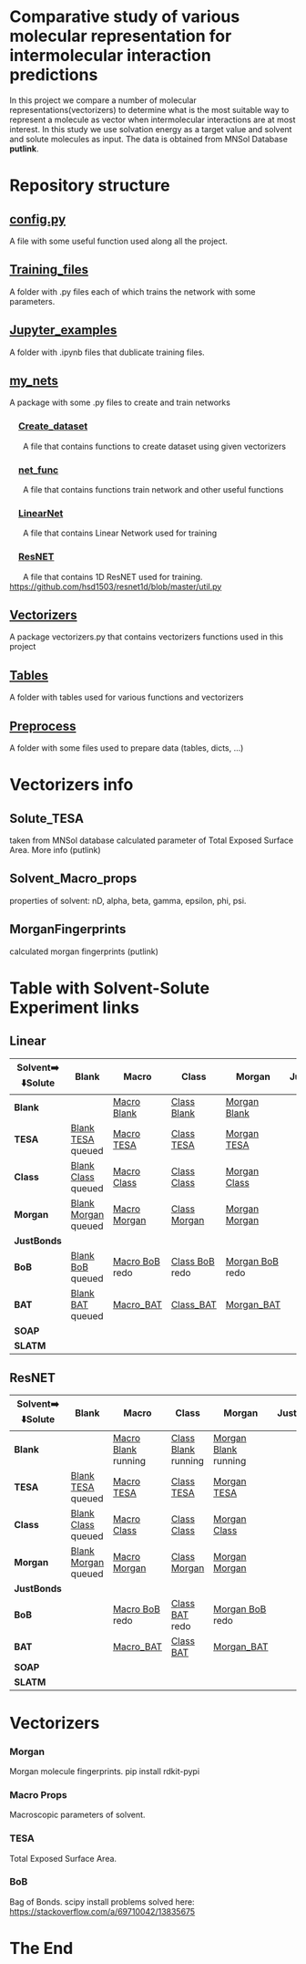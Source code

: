# Comparative study of various molecular representation for intermolecular interaction predictions
In this project we compare a number of molecular representations(vectorizers) 
to determine what is the most suitable way to represent a molecule as vector when intermolecular interactions 
are at most interest. In this study we use solvation energy as a target value and solvent and solute molecules as input.
The data is obtained from MNSol Database **putlink**.

# Repository structure
## [config.py](config.py)
A file with some useful function used along all the project.
## [Training_files](Trainig_files)
A folder with .py files each of which trains the network with some parameters.
## [Jupyter_examples](Jupyter_examples)
A folder with .ipynb files that dublicate training files.
## [my_nets](my_nets)
A package with some .py files to create and train networks
### &nbsp; &nbsp; [Create_dataset](my_nets/Create_dataset.py)
&nbsp; &nbsp; &nbsp; A file that contains functions to create dataset using given vectorizers
### &nbsp; &nbsp; [net_func](my_nets/net_func.py)
&nbsp; &nbsp; &nbsp; A file that contains functions train network and other useful functions
### &nbsp; &nbsp; [LinearNet](my_nets/LinearNet.py)
&nbsp; &nbsp; &nbsp; A file that contains Linear Network used for training
### &nbsp; &nbsp; [ResNET](my_nets/ResNET.py)
&nbsp; &nbsp; &nbsp; A file that contains 1D ResNET used for training.
https://github.com/hsd1503/resnet1d/blob/master/util.py
## [Vectorizers](Vectorizers)
A package vectorizers.py that contains vectorizers functions used in this project
## [Tables](Tables)
A folder with tables used for various functions and vectorizers
## [Preprocess](Preprocess)
A folder with some files used to prepare data (tables, dicts, ...)

# Vectorizers info
## Solute_TESA
taken from MNSol database calculated parameter of Total Exposed Surface Area. More info (putlink)
## Solvent_Macro_props
properties of solvent: nD, alpha, beta, gamma, epsilon, phi, psi.
## MorganFingerprints
calculated morgan fingerprints (putlink)
# Table with Solvent-Solute Experiment links
## Linear

| Solvent➡️ <br/>⬇️Solute  | Blank                                                    | Macro                                               | Class                                               | Morgan                                                 | JustBonds | BoB                                                      | BAT                                                             | SOAP | SLATM |
|--------------------------|----------------------------------------------------------|-----------------------------------------------------|-----------------------------------------------------|--------------------------------------------------------|-----------|----------------------------------------------------------|-----------------------------------------------------------------|------|-------|
| **Blank**                |                                                          | [Macro Blank](Run_results/Macro_Blank_Lin1)         | [Class Blank](Run_results/Class_Blank_Lin1)         | [Morgan Blank](Run_results/Morgan_2_124_Blank_Lin1)    |           | [BoB Blank](Run_results/BoB_Blank_Lin1)                  | [BAT_Blank](Solvation_1/Run_results/BAT_Blank_Lin1)<br/>running |      |       |
| **TESA**                 | [Blank TESA](Run_results/Blank_TESA_Lin1)<br/>queued     | [Macro TESA](Run_results/Macro_TESA_Lin1)           | [Class TESA](Run_results/Class_TESA_Lin1)           | [Morgan TESA](Run_results/Morgan_2_124_TESA_Lin1)      |           | [BoB TESA](Run_results/BoB_TESA_Lin1)<br/>redo           | [BAT_TESA](Solvation_1/Run_results/BAT_TESA_Lin1)               |      |       |
| **Class**                | [Blank Class](Run_results/Blank_Class_Lin1)<br/>queued   | [Macro Class](Run_results/Macro_Class_Lin1)         | [Class Class](Run_results/Class_Class_Lin1)         | [Morgan Class](Run_results/Morgan_2_124_Class_Lin1)    |           | [BoB Class](Run_results/BoB_Class_Lin1) <br/>redo        | [BAT_Class](Solvation_1/Run_results/BAT_Class_Lin1)             |      |       |
| **Morgan**               | [Blank Morgan](Run_results/Blank_Morgan_Lin1)<br/>queued | [Macro Morgan](Run_results/Macro_Morgan_2_124_Lin1) | [Class Morgan](Run_results/Class_Morgan_Lin1)       | [Morgan Morgan](Run_results/Macro_Morgan_2_124_Lin1b)  |           | [BoB Morgan](Run_results/BoB_Morgan_2_124_Lin1)<br/>redo | [BAT_Morgan](Solvation_1/Run_results/BAT_Morgan_2_124_Lin2)     |      |       |
| **JustBonds**            |                                                          |                                                     |                                                     |                                                        |           |                                                          |                                                                 |      |       |
| **BoB**                  | [Blank BoB](Run_results/Blank_BoB_Lin1)<br/>queued       | [Macro BoB](Run_results/Macro_BoB_Lin1)<br/>redo    | [Class BoB](Run_results/Class_BoB_Lin1)<br/>redo    | [Morgan BoB](Run_results/Macro_BoB_Lin2)<br/>redo      |           | [BoB BoB](Run_results/BoB_BoB_Lin2)<br/>redo             | [BAT_BoB](Solvation_1/Run_results/BAT_BoB_Lin1)<br/>redo        |      |       |
| **BAT**                  | [Blank BAT](Run_results/Blank_BAT_Lin1)<br/>queued       | [Macro_BAT](Solvation_1/Run_results/Macro_BAT_Lin1) | [Class_BAT](Solvation_1/Run_results/Class_BAT_Lin1) | [Morgan_BAT](Solvation_1/Run_results/Morgan_BAT_Lin1)  |           | [BoB_BAT](Solvation_1/Run_results/BoB_BAT_Lin1)<br/>redo | [BAT_BAT](Solvation_1/Run_results/BAT_BAT_Lin1)                 |      |       |
| **SOAP**                 |                                                          |                                                     |                                                     |                                                        |           |                                                          |                                                                 |      |       |
| **SLATM**                |                                                          |                                                     |                                                     |                                                        |           |                                                          |                                                                 |      |       |

## ResNET

| Solvent➡️ <br/>⬇️Solute | Blank                                                          | Macro                                                   | Class                                                        | Morgan                                                          | JustBonds | BoB                                                       | BAT                                                         | SOAP | SLATM |
|------------------------|----------------------------------------------------------------|---------------------------------------------------------|--------------------------------------------------------------|-----------------------------------------------------------------|-----------|-----------------------------------------------------------|-------------------------------------------------------------|------|-------|
| **Blank**              |                                                                | [Macro Blank](Run_results/Macro_Blank_Res1)<br/>running | [Class Blank](Run_results/Class_Blank_Res1)<br/>running      | [Morgan Blank](Run_results/Morgan_2_124_Blank_Res1)<br/>running |           | [BoB Blank](Run_results/BoB_Blank_Res1) <br/>queued       | [BAT Blank](Run_results/BAT_Blank_Res1) <br/>queued         |      |       |
| **TESA**               | [Blank TESA](Run_results/Blank_TESA_Res1)<br/>queued           | [Macro TESA](Run_results/Macro_TESA_Res3)               | [Class TESA](Run_results/Class_TESA_Res1)                    | [Morgan TESA](Run_results/Morgan_2_124_TESA_Res1)               |           | [BoB TESA](Run_results/BoB_TESA_Res2) <br/>redo           | [BAT_TESA](Solvation_1/Run_results/BAT_TESA_Res1)           |      |       |
| **Class**              | [Blank Class](Run_results/Blank_Class_Res1)<br/>queued         | [Macro Class](Run_results/Macro_Class_Res1)             | [Class Class](Run_results/Class_Class_Res1)                  | [Morgan Class](Run_results/Morgan_2_124_Class_Res1)             |           | [BoB Class](Run_results/BoB_Class_Res1) <br/>redo         | [BAT_Class](Solvation_1/Run_results/BAT_Class_Res1)         |      |       |
| **Morgan**             | [Blank Morgan](Run_results/Blank_Morgan_2_124_Res1)<br/>queued | [Macro Morgan](Run_results/Macro_Morgan_2_124_Res1)     | [Class Morgan](Run_results/Class_Morgan_Res1)                | [Morgan Morgan](Run_results/Macro_Morgan_2_124_Res1)            |           | [BoB Morgan](Run_results/BoB_Morgan_2_124_Res2) <br/>redo | [BAT_Morgan](Solvation_1/Run_results/BAT_Morgan_2_124_Res2) |      |       |
| **JustBonds**          |                                                                |                                                         |                                                              |                                                                 |           |                                                           |                                                             |      |       |
| **BoB**                |                                                                | [Macro BoB](Run_results/Macro_BoB_Res1) <br/>redo       | [Class BAT](Solvation_1/Run_results/Class_BoB_Res1)<br/>redo | [Morgan BoB](Run_results/Morgan_BoB_Res2)<br/>redo              |           | [BoB BoB](Run_results/BoB_BoB_Res2) <br/>redo             | [BAT_BoB](Solvation_1/Run_results/BAT_BoB_Res1)<br/>redo    |      |       |
| **BAT**                |                                                                | [Macro_BAT](Run_results/Macro_BAT_Res1)                 | [Class BAT](Solvation_1/Run_results/Class_BAT_Res1)          | [Morgan_BAT](Run_results/Macro_BAT_Res1)                        |           | [BoB_BAT](Run_results/BoB_BAT_Res1) <br/>redo             | [BAT_BAT](Solvation_1/Run_results/BAT_BAT_Res1)             |      |       |
| **SOAP**               |                                                                |                                                         |                                                              |                                                                 |           |                                                           |                                                             |      |       |
| **SLATM**              |                                                                |                                                         |                                                              |                                                                 |           |                                                           |                                                             |      |       |


# Vectorizers
### Morgan
Morgan molecule fingerprints.
pip install rdkit-pypi

### Macro Props
Macroscopic parameters of solvent.

### TESA
Total Exposed Surface Area.

### BoB
Bag of Bonds.
scipy install problems solved here:
https://stackoverflow.com/a/69710042/13835675



# The End
